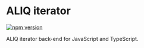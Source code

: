 # ALIQ iterator

[![npm version](https://badge.fury.io/js/aliq-iterator.svg)](https://badge.fury.io/js/aliq-iterator)

ALIQ iterator back-end for JavaScript and TypeScript.

